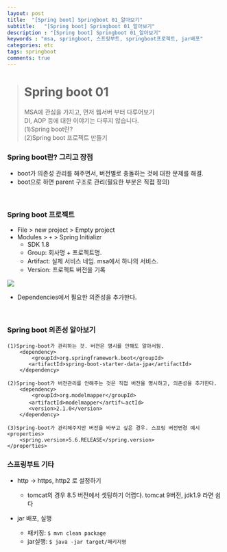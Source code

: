 ```yaml
---
layout: post
title:  "[Spring boot] Springboot 01_알아보기"
subtitle:   "[Spring boot] Springboot 01_알아보기"
description : "[Spring boot] Springboot 01_알아보기"
keywords : "msa, springboot, 스프링부트, springboot프로젝트, jar배포"
categories: etc
tags: springboot
comments: true
---
```


> # Spring boot 01
> MSA에 관심을 가지고, 먼저 웹서버 부터 다루어보기  
> DI, AOP 등에 대한 이야기는 다루지 않습니다.     
> (1)Spring boot란?  
> (2)Spring boot 프로젝트 만들기   

### Spring boot란? 그리고 장점
- boot가 의존성 관리를 해주면서, 버전별로 충돌하는 것에 대한 문제를 해결.
- boot으로 하면 parent 구조로 관리(필요한 부분은 직접 정의)

<br>

### Spring boot 프로젝트
- File > new project > Empty project
- Modules > `+` > Spring Initializr
	- SDK 1.8
	- Group: 회사명 + 프로젝트명.
	- Artifact: 실제 서비스 네임. msa에서 하나의 서비스.
	- Version: 프로젝트 버전을 기록

<img src="Blog_Spring boot01">

- Dependencies에서 필요한 의존성을 추가한다.

<br>

### Spring boot 의존성 알아보기

```
(1)Spring-boot가 관리하는 것. 버젼은 명시를 안해도 알아서됨.
	<dependency>
		<groupId>org.springframework.boot</groupId>
       <artifactId>spring-boot-starter-data-jpa</artifactId>
    </dependency>
```

```
(2)Spring-boot가 버전관리를 안해주는 것은 직접 버전을 명시하고, 의존성을 추가한다.
	<dependency>
		<groupId>org.modelmapper</groupId>
       <artifactId>modelmapper</artifㄴactId>
       <version>2.1.0</version>
    </dependency>
```

```
(3)Spring-boot가 관리해주지만 버전을 바꾸고 싶은 경우. 스프링 버전변경 예시
<properties>
	<spring.version>5.6.RELEASE</spring.version>
</properties>
```

### 스프링부트 기타  
- http -> https, http2 로 설정하기
	- tomcat의 경우 8.5 버전에서 셋팅하기 어렵다. tomcat 9버전, jdk1.9 라면 쉽다

- jar 배포, 실행
	- 패키징: ```$ mvn clean package```
	- jar실행: ```$ java -jar target/패키지명```
